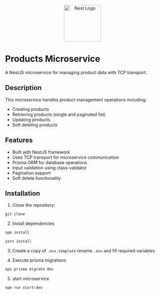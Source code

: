 <p align="center">
  <a href="http://nestjs.com/" target="blank"><img src="https://nestjs.com/img/logo-small.svg" width="120" alt="Nest Logo" /></a>
</p>

# Products Microservice

A NestJS microservice for managing product data with TCP transport.

## Description

This microservice handles product management operations including:
- Creating products
- Retrieving products (single and paginated list)
- Updating products
- Soft deleting products

## Features

- Built with NestJS framework
- Uses TCP transport for microservice communication
- Prisma ORM for database operations
- Input validation using class-validator
- Pagination support
- Soft delete functionality

## Installation

1. Clone the repository:
```bash
git clone 
```

2. Install dependencies

```bash
npm install
```
```bash
yarn install
```

3. Create a copy of ```.env.template``` rename ```.env``` and fill required variables

4. Execute prisma migrations 
```bash
npx prisma migrate dev
```

5. start microservice
```bash
npm run start:dev
```
